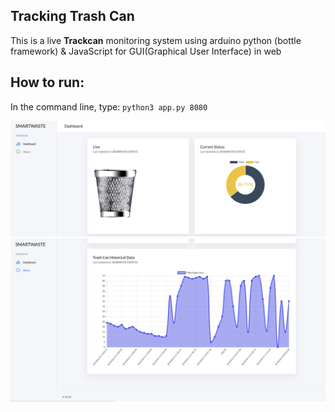 ## Tracking Trash Can

This is a live **Trackcan** monitoring system using arduino python (bottle framework) & JavaScript for GUI(Graphical User Interface) in web

## How to run:
In the command line, type: `python3 app.py 8080`

![Track1](/static/img/1.png)
![Track2](/static/img/2.png)
